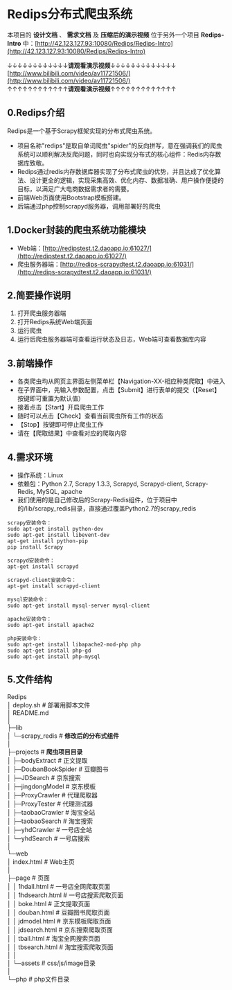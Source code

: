 ﻿# Redips分布式爬虫系统
本项目的 **设计文档** 、 **需求文档** 及 **压缩后的演示视频** 位于另外一个项目 **Redips-Intro** 中：[http://42.123.127.93:10080/Redips/Redips-Intro](http://42.123.127.93:10080/Redips/Redips-Intro)  

↓↓↓↓↓↓↓↓↓↓↓↓**请观看演示视频**↓↓↓↓↓↓↓↓↓↓↓↓↓  
[http://www.bilibili.com/video/av11721506/](http://www.bilibili.com/video/av11721506/)  
↑↑↑↑↑↑↑↑↑↑↑↑**请观看演示视频**↑↑↑↑↑↑↑↑↑↑↑↑↑  

## 0.Redips介绍
Redips是一个基于Scrapy框架实现的分布式爬虫系统。

- 项目名称"redips"是取自单词爬虫"spider"的反向拼写，意在强调我们的爬虫系统可以顺利解决反爬问题，同时也向实现分布式的核心组件：Redis内存数据库致敬。
- Redips通过redis内存数据库器实现了分布式爬虫的优势，并且达成了优化算法、设计更全的逻辑，实现采集高效、优化内存、数据准确、用户操作便捷的目标，以满足广大电商数据需求者的需要。
- 前端Web页面使用Bootstrap模板搭建。
- 后端通过php控制scrapyd服务器，调用部署好的爬虫

## 1.Docker封装的爬虫系统功能模块
- Web端：[http://redipstest.t2.daoapp.io:61027/](http://redipstest.t2.daoapp.io:61027/)
- 爬虫服务器端：[http://redips-scrapydtest.t2.daoapp.io:61031/](http://redips-scrapydtest.t2.daoapp.io:61031/)

## 2.简要操作说明
1. 打开爬虫服务器端
2. 打开Redips系统Web端页面
3. 运行爬虫
4. 运行后爬虫服务器端可查看运行状态及日志，Web端可查看数据库内容

## 3.前端操作
- 各类爬虫均从网页主界面左侧菜单栏【Navigation-XX-相应种类爬取】中进入
- 在子界面中，先输入参数配置，点击【Submit】进行表单的提交（【Reset】按键即可重置为默认值）
- 接着点击【Start】开启爬虫工作
- 随时可以点击【Check】查看当前爬虫所有工作的状态
- 【Stop】按键即可停止爬虫工作
- 请在【爬取结果】中查看对应的爬取内容

## 4.需求环境
- 操作系统：Linux
- 依赖包：Python 2.7, Scrapy 1.3.3, Scrapyd, Scrapyd-client, Scrapy-Redis, MySQL, apache
- 我们使用的是自己修改后的Scrapy-Redis组件，位于项目中的/lib/scrapy_redis目录，直接通过覆盖Python2.7的scrapy_redis

```
scrapy安装命令：
sudo apt-get install python-dev
sudo apt-get install libevent-dev
apt-get install python-pip
pip install Scrapy
```

```
scrapyd安装命令：
apt-get install scrapyd
```

```
scrapyd-client安装命令：
apt-get install scrapyd-client
```

```
mysql安装命令：
sudo apt-get install mysql-server mysql-client
```

```
apache安装命令：
sudo apt-get install apache2
```

```
php安装命令：
sudo apt-get install libapache2-mod-php php
sudo apt-get install php-gd
sudo apt-get install php-mysql
```

## 5.文件结构
Redips  
│  deploy.sh                          # 部署用脚本文件  
│  README.md  
│  
├─lib  
│  └─scrapy_redis                     # **修改后的分布式组件**  
│  
├─projects                            # **爬虫项目目录**  
│  ├─bodyExtract                      # 正文提取  
│  ├─DoubanBookSpider                 # 豆瓣图书  
│  ├─JDSearch                         # 京东搜索  
│  ├─jingdongModel                    # 京东模板  
│  ├─ProxyCrawler                     # 代理爬取器  
│  ├─ProxyTester                      # 代理测试器  
│  ├─taobaoCrawler                    # 淘宝全站  
│  ├─taobaoSearch                     # 淘宝搜索  
│  ├─yhdCrawler                       # 一号店全站  
│  └─yhdSearch                        # 一号店搜索  
│  
└─web  
    │  index.html                     # Web主页  
    │  
    ├─page                            # 页面  
    │  │  1hdall.html                 # 一号店全网爬取页面  
    │  │  1hdsearch.html              # 一号店搜索爬取页面  
    │  │  boke.html                   # 正文提取页面  
    │  │  douban.html                 # 豆瓣图书爬取页面  
    │  │  jdmodel.html                # 京东模板爬取页面  
    │  │  jdsearch.html               # 京东搜索爬取页面  
    │  │  tball.html                  # 淘宝全网搜索页面  
    │  │  tbsearch.html               # 淘宝搜索爬取页面  
    │  │  
    │  └─assets                       # css/js/image目录  
    │  
    └─php                             # php文件目录  
